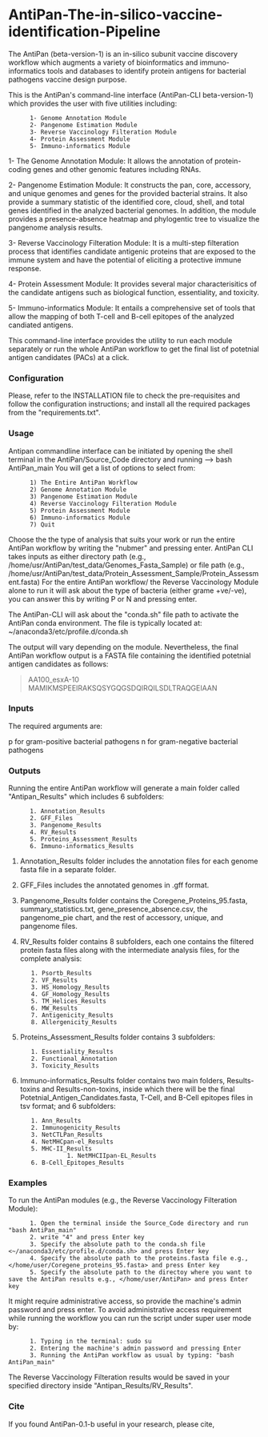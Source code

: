# AntiPan-The-in-silico-vaccine-identification-Pipeline
The AntiPan (beta-version-1) is an in-silico subunit vaccine discovery workflow which augments a variety of bioinformatics and immuno-informatics tools and databases to identify protein antigens for bacterial pathogens vaccine design purpose.

This is the AntiPan's command-line interface (AntiPan-CLI beta-version-1) which provides the user with five utilities including:

          1- Genome Annotation Module
          2- Pangenome Estimation Module
          3- Reverse Vaccinology Filteration Module
          4- Protein Assessment Module
          5- Immuno-informatics Module

1- The Genome Annotation Module: It allows the annotation of protein-coding genes and other genomic features including RNAs. 

2- Pangenome Estimation Module:  It constructs the pan, core, accessory, and unique genomes and genes for the provided bacterial strains. It also provide a summary statistic of the identified core, cloud, shell, and total genes identified in the analyzed bacterial genomes. In addition, the module provides a presence-absence heatmap and phylogentic tree to visualize the pangenome analysis results.

3- Reverse Vaccinology Filteration Module: It is a multi-step filteration process that identifies candidate antigenic proteins that are exposed to the immune system and have the potential of eliciting a protective immune response. 

4- Protein Assessment Module: It provides several major characterisitics of the candidate antigens such as biological function, essentiality, and toxicity. 

5- Immuno-informatics Module: It entails a comprehensive set of tools that allow the mapping of both T-cell and B-cell epitopes of the analyzed candiated antigens.

This command-line interface provides the utility to run each module separately or run the whole AntiPan workflow to get the final list of potetnial antigen candidates (PACs) at a click.

### Configuration ###

Please, refer to the INSTALLATION file to check the pre-requisites and follow the configuration instructions; and install all the required packages from the "requirements.txt".

### Usage ###

Antipan commandline interface can be initiated by opening the shell terminal in the AntiPan/Source_Code directory and running --> bash AntiPan_main
You will get a list of options to select from:

          1) The Entire AntiPan Workflow
          2) Genome Annotation Module
          3) Pangenome Estimation Module
          4) Reverse Vaccinology Filteration Module
          5) Protein Assessment Module
          6) Immuno-informatics Module
          7) Quit 

Choose the the type of analysis that suits your work or run the entire AntiPan workflow by writing the "nubmer" and pressing enter. AntiPan CLI takes inputs as either directory path (e.g., /home/usr/AntiPan/test_data/Genomes_Fasta_Sample) or file path (e.g., /home/usr/AntiPan/test_data/Protein_Assessment_Sample/Protein_Assessment.fasta) For the entire AntiPan workflow/ the Reverse Vaccinology Module alone to run it will ask about the type of bacteria (either grame +ve/-ve), you can answer this by writing P or N and pressing enter. 

The AntiPan-CLI will ask about the "conda.sh" file path to activate the AntiPan conda environment. The file is typically located at: ~/anaconda3/etc/profile.d/conda.sh

The output will vary depending on the module. Nevertheless, the final AntiPan workflow output is a FASTA file containing the identified potetnial antigen candidates as follows:

>AA100_esxA-10
MAMIKMSPEEIRAKSQSYGQGSDQIRQILSDLTRAQGEIAAN

### Inputs ###

The required arguments are:

p for gram-positive bacterial pathogens
n for gram-negative bacterial pathogens

### Outputs ###

Running the entire AntiPan workflow will generate a main folder called "Antipan_Results" which includes 6 subfolders:
          
          1. Annotation_Results
          2. GFF_Files
          3. Pangenome_Results
          4. RV_Results
          5. Proteins_Assessment_Results
          6. Immuno-informatics_Results
          
1. Annotation_Results folder includes the annotation files for each genome fasta file in a separate folder.
2. GFF_Files includes the annotated genomes in .gff format.
3. Pangenome_Results folder contains the Coregene_Proteins_95.fasta, summary_statistics.txt, gene_presence_absence.csv, the pangenome_pie chart, and the rest of accessory, unique, and pangenome files.
4. RV_Results folder contains 8 subfolders, each one contains the filtered protein fasta files along with the intermediate analysis files, for the complete analysis:
         
          1. Psortb_Results
          2. VF_Results
          3. HS_Homology_Results
          4. GF_Homology_Results
          5. TM_Helices_Results
          6. MW_Results
          7. Antigenicity_Results
          8. Allergenicity_Results
5. Proteins_Assessment_Results folder contains 3 subfolders:
          
          1. Essentiality_Results
          2. Functional_Annotation
          3. Toxicity_Results
6. Immuno-informatics_Results folder contains two main folders, Results-toxins and Results-non-toxins, inside which there will be the final Potetnial_Antigen_Candidates.fasta, T-Cell, and B-Cell epitopes files in tsv format; and 6 subfolders:
          
          1. Ann_Results
          2. Immunogenicity_Results
          3. NetCTLPan_Results
          4. NetMHCpan-el_Results
          5. MHC-II_Results
                    1. NetMHCIIpan-EL_Results
          6. B-Cell_Epitopes_Results
          
### Examples ###

To run the AntiPan modules (e.g., the Reverse Vaccinology Filteration Module):
          
          1. Open the terminal inside the Source_Code directory and run "bash AntiPan_main"
          2. write "4" and press Enter key
          3. Specify the absolute path to the conda.sh file <~/anaconda3/etc/profile.d/conda.sh> and press Enter key
          4. Specify the absolute path to the proteins.fasta file e.g., </home/user/Coregene_proteins_95.fasta> and press Enter key
          5. Specify the absolute path to the directoy where you want to save the AntiPan results e.g., </home/user/AntiPan> and press Enter key

It might require administrative access, so provide the machine's admin password and press enter. To avoid administrative access requirement while running the workflow you can run the script under super user mode by: 

          1. Typing in the terminal: sudo su
          2. Entering the machine's admin password and pressing Enter
          3. Running the AntiPan workflow as usual by typing: "bash AntiPan_main"
The Reverse Vaccinology Filteration results would be saved in your specified directory inside "Antipan_Results/RV_Results".               

### Cite ###
If you found AntiPan-0.1-b useful in your research, please cite,
